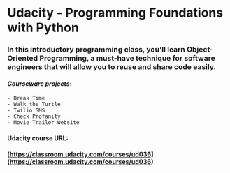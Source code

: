 # Udacity - Programming Foundations with Python
### **In this introductory programming class, you’ll learn Object-Oriented Programming, a must-have technique for software engineers that will allow you to reuse and share code easily.** 

#### _Courseware projects_:
```
- Break Time
- Walk the Turtle
- Twilio SMS 
- Check Profanity
- Movie Trailer Website
```

#### **Udacity course URL:**
#### [https://classroom.udacity.com/courses/ud036] (https://classroom.udacity.com/courses/ud036)

